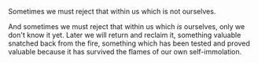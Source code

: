 Sometimes we must reject that within us which is not ourselves.

And sometimes we must reject that within us which *is* ourselves, only we don't know it yet. Later we will return and reclaim it, something valuable snatched back from the fire, something which has been tested and proved valuable because it has survived the flames of our own self-immolation.